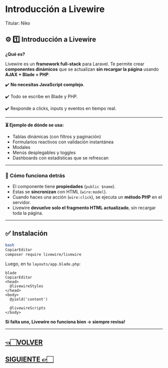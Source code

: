 # Introducción a Livewire

Titular: Niko

## ⚙️ **1️⃣ Introducción a Livewire**

**¿Qué es?**

Livewire es un **framework full-stack** para Laravel. Te permite crear **componentes dinámicos** que se actualizan **sin recargar la página** usando **AJAX + Blade + PHP**.

✔️ **No necesitas JavaScript complejo**.

✔️ Todo se escribe en Blade y PHP.

✔️ Responde a clicks, inputs y eventos en tiempo real.

---

**⏳ Ejemplo de dónde se usa:**

- Tablas dinámicas (con filtros y paginación)
- Formularios reactivos con validación instantánea
- Modales
- Menús desplegables y toggles
- Dashboards con estadísticas que se refrescan

---

### 📌 **Cómo funciona detrás**

- El componente tiene **propiedades** (`public $name`).
- Estas se **sincronizan** con HTML (`wire:model`).
- Cuando haces una acción (`wire:click`), se ejecuta un **método PHP** en el servidor.
- Livewire **devuelve solo el fragmento HTML actualizado**, sin recargar toda la página.

---

## ✅ **Instalación**

```bash
bash
CopiarEditar
composer require livewire/livewire

```

Luego, en tu `layouts/app.blade.php`:

```
blade
CopiarEditar
<head>
  @livewireStyles
</head>
<body>
  @yield('content')

  @livewireScripts
</body>

```

**Si falta uno, Livewire no funciona bien → siempre revisa!**

---

## [👈🏻VOLVER](0.%20Laravel%20index.md)

## [SIGUIENTE 👉🏻](Crear%20componentes.md)